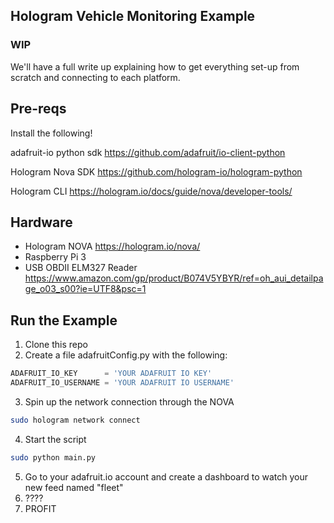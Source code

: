 ## Hologram Vehicle Monitoring Example

### WIP

We'll have a full write up explaining how to get everything set-up from scratch and connecting to each platform.

## Pre-reqs

Install the following!

adafruit-io python sdk https://github.com/adafruit/io-client-python

Hologram Nova SDK https://github.com/hologram-io/hologram-python

Hologram CLI https://hologram.io/docs/guide/nova/developer-tools/

## Hardware

- Hologram NOVA https://hologram.io/nova/
- Raspberry Pi 3
- USB OBDII ELM327 Reader https://www.amazon.com/gp/product/B074V5YBYR/ref=oh_aui_detailpage_o03_s00?ie=UTF8&psc=1

## Run the Example

1. Clone this repo
2. Create a file adafruitConfig.py with the following:

```python
ADAFRUIT_IO_KEY      = 'YOUR ADAFRUIT IO KEY'
ADAFRUIT_IO_USERNAME = 'YOUR ADAFRUIT IO USERNAME'
```

3. Spin up the network connection through the NOVA
```bash
sudo hologram network connect
```

4. Start the script
```bash
sudo python main.py
```

5. Go to your adafruit.io account and create a dashboard to watch your new feed named "fleet"
6. ????
7. PROFIT
